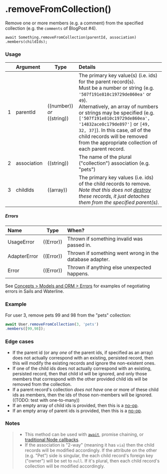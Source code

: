 # .removeFromCollection()

Remove one or more members (e.g. a comment) from the specified collection (e.g. the `comments` of BlogPost #4).

```usage
await Something.removeFromCollection(parentId, association)
.members(childIds);
```

### Usage

|   |     Argument        | Type                                         | Details                            |
|---|:--------------------|----------------------------------------------|:-----------------------------------|
| 1 |  parentId    | ((number)) _or_ ((string))                   | The primary key value(s) (i.e. ids) for the parent record(s). <br/>Must be a number or string (e.g. `'507f191e810c19729de860ea'` or `49`).  <br/>Alternatively, an array of numbers or strings may be specified (e.g. `['507f191e810c19729de860ea', '14832ace0c179de897']` or `[49, 32, 37]`).  In this case, _all_ of the child records will be removed from the appropriate collection of each parent record.
| 2 |  association | ((string))                                   | The name of the plural ("collection") association (e.g. "pets")
| 3 |  childIds      | ((array))                                    | The primary key values (i.e. ids) of the child records to remove.  _Note that this does not [destroy](https://sailsjs.com/documentation/reference/waterline-orm/models/destroy) these records, it just detaches them from the specified parent(s)._


##### Errors

|     Name        | Type                | When? |
|:----------------|---------------------|:---------------------------------------------------------------------------------|
| UsageError      | ((Error))           | Thrown if something invalid was passed in.
| AdapterError    | ((Error))           | Thrown if something went wrong in the database adapter.
| Error           | ((Error))           | Thrown if anything else unexpected happens.

See [Concepts > Models and ORM > Errors](https://sailsjs.com/documentation/concepts/models-and-orm/errors) for examples of negotiating errors in Sails and Waterline.


### Example

For user 3, remove pets 99 and 98 from the "pets" collection:

```javascript
await User.removeFromCollection(3, 'pets')
.members([99,98]);
```


### Edge cases

+ If the parent id (or any _one_ of the parent ids, if specified as an array) does not actually correspond with an existing, persisted record, then this will modify the existing records and ignore the non-existent ones.
+ If one of the child ids does not actually correspond with an existing, persisted record, then that child id will be ignored, and only those members that correspond with the other provided child ids will be removed from the collection.
+ If a parent record's collection _does not have_ one or more of these child ids as members, then the ids of those non-members will be ignored. ((TODO: test with one-to-many))
+ If an empty array of child ids is provided, then this is a [no-op](https://en.wikipedia.org/wiki/NOP#Code).
+ If an empty array of parent ids is provided, then this is a [no-op](https://en.wikipedia.org/wiki/NOP#Code).

### Notes
> + This method can be used with [`await`](https://github.com/mikermcneil/parley/tree/49c06ee9ed32d9c55c24e8a0e767666a6b60b7e8#usage), promise chaining, or [traditional Node callbacks](https://sailsjs.com/documentation/reference/waterline-orm/queries/exec).
> + If the association is "2-way" (meaning it has `via`) then the child records will be modified accordingly.  If the attribute on the other (e.g. "Pet") side is singular, the each child record's foreign key ("owner") will be set to `null`.  If it's plural, then each child record's collection will be modified accordingly.




<docmeta name="displayName" value=".removeFromCollection()">
<docmeta name="pageType" value="method">
